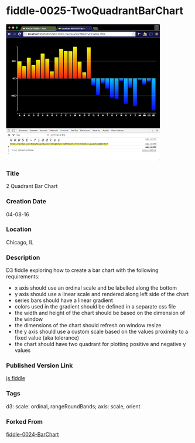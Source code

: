 fiddle-0025-TwoQuadrantBarChart
======

![Screenshot](screenshot.png)


### Title

2 Quadrant Bar Chart


### Creation Date

04-08-16


### Location

Chicago, IL


### Description

D3 fiddle exploring how to create a bar chart with the following requirements:

*  x axis should use an ordinal scale and be labelled along the bottom
*  y axis should use a linear scale and rendered along left side of the chart
*  series bars should have a linear gradient
*  colors used in the gradient should be defined in a separate css file
*  the width and height of the chart should be based on the dimension of the window
*  the dimensions of the chart should refresh on window resize
*  the y axis should use a custom scale based on the values proximity to a fixed value (aka tolerance)
*  the chart should have two quadrant for plotting positive and negative y values

### Published Version Link

[js fiddle](https://jsfiddle.net/bradyhouse/q28d9emo/)


### Tags

d3: scale: ordinal, rangeRoundBands; axis: scale, orient


### Forked From

[fiddle-0024-BarChart](../fiddle-0024-BarChart)
